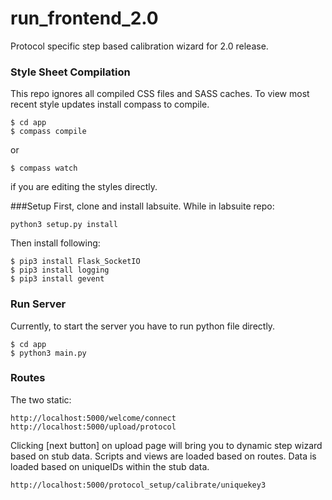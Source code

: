 # run_frontend_2.0
Protocol specific step based calibration wizard for 2.0 release. 

### Style Sheet Compilation
This repo ignores all compiled CSS files and SASS caches. To view most recent style updates install compass to compile.

```
$ cd app
$ compass compile
```
or

```
$ compass watch
```
if you are editing the styles directly.

###Setup
First, clone and install labsuite.
While in labsuite repo:
```
python3 setup.py install
```
Then install following:
```
$ pip3 install Flask_SocketIO
$ pip3 install logging
$ pip3 install gevent
```


### Run Server
Currently, to start the server you have to run python file directly. 

```
$ cd app
$ python3 main.py
```

### Routes
The two static:
```
http://localhost:5000/welcome/connect
http://localhost:5000/upload/protocol
```
Clicking [next button] on upload page will bring you to dynamic step wizard based on stub data. Scripts and views are loaded based on routes. Data is loaded based on uniqueIDs within the stub data.
```
http://localhost:5000/protocol_setup/calibrate/uniquekey3
```
